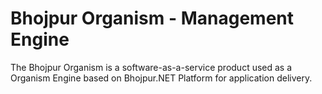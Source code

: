 # Bhojpur Organism - Management Engine
The Bhojpur Organism is a software-as-a-service product used as a Organism Engine based on Bhojpur.NET Platform for application delivery.
